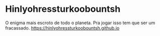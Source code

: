 # Hinlyohressturkoobountsh
O enigma mais escroto de todo o planeta. Pra jogar isso tem que ser um fracassado.
https://hinlyohressturkoobountsh.github.io